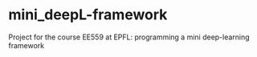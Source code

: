 # mini_deepL-framework
Project for the course EE559 at EPFL: programming a mini deep-learning framework
